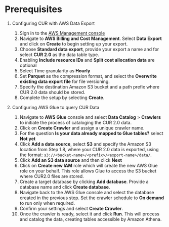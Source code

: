 # Prerequisites

1. Configuring CUR with AWS Data Export

    1. Sign in to the [AWS Management console](https://aws.amazon.com/console/)
    2. Navigate to **AWS Billing and  Cost Management**. Select **Data Export** and click on **Create** to begin setting up your export.
    3. Choose **Standard  data export**,  provide your export a name and for select **CUR 2.0** as the data table type.
    4. Enabling **Include resource IDs** and **Split cost allocation data** are optional
    5. Select Time granularity as **Hourly**
    6. Set **Parquet** as the compression format, and select the **Overwrite existing data export file** for file versioning.
    7. Specify the destination Amazon S3 bucket and a path prefix where CUR 2.0 data should be stored.
    8. Complete the setup by selecting **Create**.

2. Configuring AWS Glue to query CUR Data

    1. Navigate to **AWS Glue** console and select **Data Catalog** > **Crawlers**  to initiate the process of cataloging the CUR 2.0 data.
    2. Click on **Create Crawler**  and assign a unique crawler name.
    3. For the question **Is your data already mapped to Glue tables?** select **Not yet**
    4. Click **Add a data source**, select **S3** and specify the Amazon S3 location  from Step 1.8, where your CUR 2.0 data is exported, using the format: `s3://<bucket-name>/<prefix>/<export-name>/data/`. 
    5. Click **Add an S3 data source** and then click **Next**
    6. Click on **Create new IAM** role which will create the new AWS Glue role on your behalf. This role allows Glue to access the S3 bucket where CUR2.0 files are stored.
    7. Create a target database by clicking **Add database**. Provide a database name and click **Create database**.
    8. Navigate back to the AWS Glue console and select the database created in the previous step. Set the crawler schedule to **On demand** to run only when required.
    9. Confirm your settings and select **Create  Crawler**.
    10. Once the crawler is ready, select it and click **Run**. This will process and catalog the data, creating tables accessible by Amazon Athena.